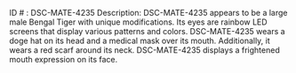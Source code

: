 ID # : DSC-MATE-4235
Description: DSC-MATE-4235 appears to be a large male Bengal Tiger with unique modifications. Its eyes are rainbow LED screens that display various patterns and colors. DSC-MATE-4235 wears a doge hat on its head and a medical mask over its mouth. Additionally, it wears a red scarf around its neck. DSC-MATE-4235 displays a frightened mouth expression on its face. 